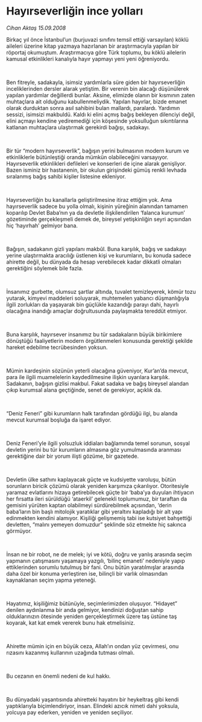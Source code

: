 # Hayırseverliğin ince yolları

*Cihan Aktaş 15.09.2008*

<div class="taraf_structure_2col_1zq">
<div class="margen_n">



 <p></p><p>Birkaç yıl önce İstanbul’un (burjuvazi sınıfını temsil ettiği varsayılan) köklü aileleri üzerine kitap yazmaya hazırlanan bir araştırmacıyla yapılan bir röportaj okumuştum. Araştırmacıya göre Türk toplumu, bu köklü ailelerin kamusal etkinlikleri kanalıyla hayır yapmayı yeni yeni öğreniyordu.</p><br/>
<p>Ben fitreyle, sadakayla, isimsiz yardımlarla süre giden bir hayırseverliğin inceliklerinden dersler alarak yetiştim. Bir verenin bin alacağı düşünülerek yapılan yardımlar değillerdi bunlar. Aksine, elimizde olanın bir kısmının zaten muhtaçlara ait olduğunu kabullenmeliydik. Yapılan hayırlar, bizde emanet olarak durduktan sonra asıl sahibini bulan mallardı, paralardı. Yardımın sessizi, isimsizi makbuldü. Kaldı ki elini açmış bağış bekleyen dilenciyi değil, elini açmayı kendine yediremediği için köşesinde yoksulluğun sıkıntılarına katlanan muhtaçlara ulaştırmak gerekirdi bağışı, sadakayı. </p><br/>
<p>Bir tür “modern hayırseverlik”, bağışın yerini bulmasının modern kurum ve etkinliklerle bütünleştiği oranda mümkün olabileceğini varsayıyor. Hayırseverlik etkinlikleri defileleri ve konserleri de içine alarak genişliyor. Bazen isminiz bir hastanenin, bir okulun girişindeki gümüş renkli levhada sıralanmış bağış sahibi kişiler listesine ekleniyor. </p><br/>
<p>Hayırseverliğin bu kanallarla geliştirilmesine itiraz ettiğim yok. Ama hayırseverlik sadece bu yolla olmalı, kişinin yüreğinin alanından tamamen koparılıp Devlet Baba’nın ya da devletle ilişkilendirilen ‘falanca kurumun’ gözetiminde gerçekleşmeli demek de, bireysel yetişkinliğin seyri açısından hiç ‘hayırhah’ gelmiyor bana. </p><br/>
<p>Bağışın, sadakanın gizli yapılanı makbûl. Buna karşılık, bağış ve sadakayı yerine ulaştırmakta aracılığı üstlenen kişi ve kurumların, bu konuda sadece ahirette değil, bu dünyada da hesap verebilecek kadar dikkatli olmaları gerektiğini söylemek bile fazla. </p><br/>
<p>İnsanımız gurbette, olumsuz şartlar altında, tuvalet temizleyerek, kömür tozu yutarak, kimyevi maddeleri soluyarak, muhtemelen yabancı düşmanlığıyla ilgili zorlukları da yaşayarak bin güçlükle kazandığı parayı dahi, hayırlı olacağına inandığı amaçlar doğrultusunda paylaşmakta tereddüt etmiyor. </p><br/>
<p>Buna karşılık, hayırsever insanımız bu tür sadakaların büyük birikimlere dönüştüğü faaliyetlerin modern örgütlenmeleri konusunda gerektiği şekilde hareket edebilme tecrübesinden yoksun. </p><br/>
<p>Mümin kardeşinin sözünün yeterli olacağına güveniyor, Kur’an’da mevcut, para ile ilgili muamelelerin kaydedilmesine ilişkin uyarılara karşılık. Sadakanın, bağışın gizlisi makbul. Fakat sadaka ve bağış bireysel alandan çıkıp kurumsal alana geçtiğinde, senet de gerekiyor, açıklık da. </p><br/>
<p>“Deniz Feneri” gibi kurumların halk tarafından gördüğü ilgi, bu alanda mevcut kurumsal boşluğa da işaret ediyor. </p><br/>
<p>Deniz Feneri’yle ilgili yolsuzluk iddiaları bağlamında temel sorunun, sosyal devletin yerini bu tür kurumların almasına göz yumulmasında aranması gerektiğine dair bir yorum ilişti gözüme, bir gazetede. </p><br/>
<p>Devletin ülke sathını kaplayacak güçte ve kudsiyette varoluşu, bütün sorunların biricik çözümü olarak yeniden karşımıza çıkarılıyor. Otoritesiyle yaramaz evlatlarını hizaya getirebilecek güçte bir ‘baba’ya duyulan ihtiyacın her fırsatta ileri sürüldüğü ‘ataerkil’ gelenekli toplumumuz, bir taraftan da gemisini yürüten kaptan olabilmeyi sürdürebilmek açısından, ‘derin baba’ların bin başlı mitolojik yaratıklar gibi yeraltını kapladığı bir alt yapı edinmekten kendini alamıyor. Kişiliği gelişmemiş tabi ise kutsiyet bahşettiği devletten, “malını yemeyen domuzdur” şeklinde söz etmekte hiç sakınca görmüyor. </p><br/>
<p>İnsan ne bir robot, ne de melek; iyi ve kötü, doğru ve yanlış arasında seçim yapmanın çatışmasını yaşamaya yazgılı, ‘bilinç emaneti’ nedeniyle yapıp ettiklerinden sorumlu tutulmuş bir fani. Onu bütün yaratılmışlar arasında daha özel bir konuma yerleştiren ise, bilinçli bir varlık olmasından kaynaklanan seçim yapma yeteneği.</p><br/>
<p>Hayatımız, kişiliğimiz bütünüyle, seçimlerimizden oluşuyor. “Hidayet” denilen aydınlanma bir anda gelmiyor, kendinizi doğuştan sahip olduklarınızın ötesinde yeniden gerçekleştirmek üzere taş üstüne taş koyarak, kat kat emek vererek bunu hak etmelisiniz. </p><br/>
<p>Ahirette mümin için en büyük ceza, Allah’ın ondan yüz çevirmesi, onu rızasını kazanmış kullarının uzağında tutması olmalı.</p><br/>
<p>Bu cezanın en önemli nedeni de kul hakkı. </p><br/>
<p>Bu dünyadaki yaşantısında ahiretteki hayatını bir heykeltraş gibi kendi yaptıklarıyla biçimlendiriyor, insan. Elindeki azıcık nimeti dahi yoksula, yolcuya pay ederken, yeniden ve yeniden seçiliyor.</p><br/>
<p align="right"></p>

<br/>


<div id="taraf_not">
</div>

</div>


</div>
